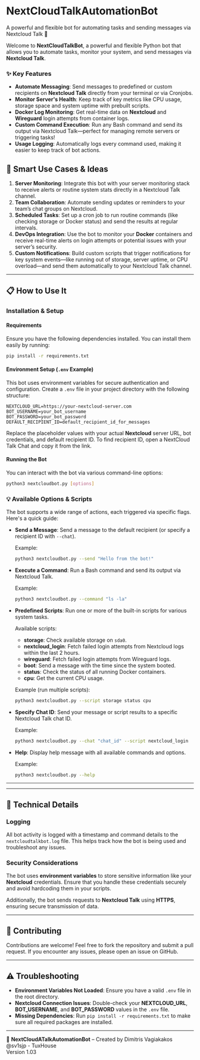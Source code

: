 # NextCloudTalkAutomationBot
A powerful and flexible bot for automating tasks and sending messages via Nextcloud Talk 🚀



Welcome to **NextCloudTalkBot**, a powerful and flexible Python bot that allows you to automate tasks, monitor your system, and send messages via **Nextcloud Talk**.


### ✨ Key Features
- **Automate Messaging**: Send messages to predefined or custom recipients on **Nextcloud Talk** directly from your terminal or via Cronjobs.
- **Monitor Server's Health**: Keep track of key metrics like CPU usage, storage space and system uptime with prebuilt scripts.
- **Docker Log Monitoring**: Get real-time data on **Nextcloud** and **Wireguard** login attempts from container logs.
- **Custom Command Execution**: Run any Bash command and send its output via Nextcloud Talk—perfect for managing remote servers or triggering tasks!
- **Usage Logging**: Automatically logs every command used, making it easier to keep track of bot actions.

## 🎯 Smart Use Cases & Ideas

1. **Server Monitoring**: Integrate this bot with your server monitoring stack to receive alerts or routine system stats directly in a Nextcloud Talk channel.
2. **Team Collaboration**: Automate sending updates or reminders to your team’s chat groups on Nextcloud.
3. **Scheduled Tasks**: Set up a cron job to run routine commands (like checking storage or Docker status) and send the results at regular intervals.
4. **DevOps Integration**: Use the bot to monitor your **Docker** containers and receive real-time alerts on login attempts or potential issues with your server’s security.
5. **Custom Notifications**: Build custom scripts that trigger notifications for key system events—like running out of storage, server uptime, or CPU overload—and send them automatically to your Nextcloud Talk channel.

---

## 📋 How to Use It

### Installation & Setup
#### Requirements
Ensure you have the following dependencies installed. You can install them easily by running:

```bash
pip install -r requirements.txt
```
#### Environment Setup (`.env` Example)

This bot uses environment variables for secure authentication and configuration. Create a `.env` file in your project directory with the following structure:

```
NEXTCLOUD_URL=https://your-nextcloud-server.com
BOT_USERNAME=your_bot_username
BOT_PASSWORD=your_bot_password
DEFAULT_RECIPIENT_ID=default_recipient_id_for_messages
```

Replace the placeholder values with your actual **Nextcloud** server URL, bot credentials, and default recipient ID. To find recipient ID, open a NextCloud Talk Chat and copy it from the link.

#### Running the Bot

You can interact with the bot via various command-line options:

```bash
python3 nextcloudbot.py [options]
```

### 💡 Available Options & Scripts
The bot supports a wide range of actions, each triggered via specific flags. Here's a quick guide:

- **Send a Message**: Send a message to the default recipient (or specify a recipient ID with `--chat`).
  
  Example:
  ```bash
  python3 nextcloudbot.py --send "Hello from the bot!"
  ```

- **Execute a Command**: Run a Bash command and send its output via Nextcloud Talk.
  
  Example:
  ```bash
  python3 nextcloudbot.py --command "ls -la"
  ```

- **Predefined Scripts**: Run one or more of the built-in scripts for various system tasks.
  
  Available scripts:
  - **storage**: Check available storage on `sda0`.
  - **nextcloud_login**: Fetch failed login attempts from Nextcloud logs within the last 2 hours.
  - **wireguard**: Fetch failed login attempts from Wireguard logs.
  - **boot**: Send a message with the time since the system booted.
  - **status**: Check the status of all running Docker containers.
  - **cpu**: Get the current CPU usage.

  Example (run multiple scripts):
  ```bash
  python3 nextcloudbot.py --script storage status cpu
  ```

- **Specify Chat ID**: Send your message or script results to a specific Nextcloud Talk chat ID.
  
  Example:
  ```bash
  python3 nextcloudbot.py --chat "chat_id" --script nextcloud_login
  ```

- **Help**: Display help message with all available commands and options.
  
  Example:
  ```bash
  python3 nextcloudbot.py --help
  ```


---

---

## 🔧 Technical Details
### Logging
All bot activity is logged with a timestamp and command details to the `nextcloudtalkbot.log` file. This helps track how the bot is being used and troubleshoot any issues.

### Security Considerations
The bot uses **environment variables** to store sensitive information like your **Nextcloud** credentials. Ensure that you handle these credentials securely and avoid hardcoding them in your scripts.

Additionally, the bot sends requests to **Nextcloud Talk** using **HTTPS**, ensuring secure transmission of data.

---

## 🤝 Contributing
Contributions are welcome! Feel free to fork the repository and submit a pull request. If you encounter any issues, please open an issue on GitHub. 

---

## ⚠️ Troubleshooting
- **Environment Variables Not Loaded**: Ensure you have a valid `.env` file in the root directory.
- **Nextcloud Connection Issues**: Double-check your **NEXTCLOUD_URL**, **BOT_USERNAME**, and **BOT_PASSWORD** values in the `.env` file.
- **Missing Dependencies**: Run `pip install -r requirements.txt` to make sure all required packages are installed.

---

🚀 **NextCloudATalkAutomationBot** – Created by Dimitris Vagiakakos @sv1sjp - TuxHouse  
Version 1.03


